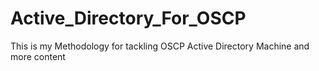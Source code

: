 # Active_Directory_For_OSCP
This is my Methodology for tackling OSCP Active Directory Machine and more content
